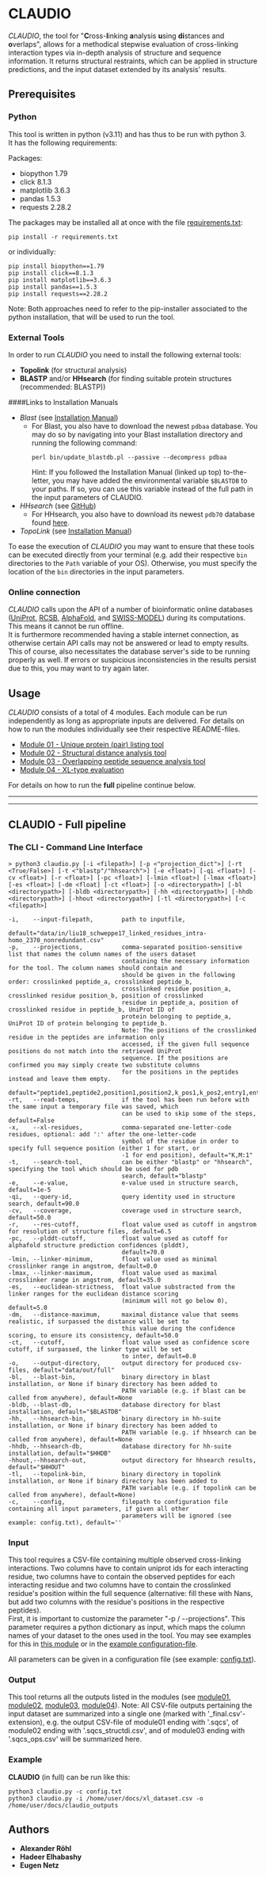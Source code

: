 # CLAUDIO 

*CLAUDIO*, the tool for "**C**ross-**l**inking **a**nalysis **u**sing **di**stances and **o**verlaps", allows
for a methodical stepwise evaluation of cross-linking interaction types via in-depth analysis of structure and sequence 
information. It returns structural restraints, which can be applied in structure predictions, and the input dataset
extended by its analysis' results. 

## Prerequisites
### Python
This tool is written in python (v3.11) and has thus to be run with python 3.\
It has the following requirements:

Packages:
* biopython 1.79
* click 8.1.3
* matplotlib 3.6.3
* pandas 1.5.3
* requests 2.28.2

The packages may be installed all at once with the file [requirements.txt](https://github.com/KohlbacherLab/CLAUDIO/blob/main/requirements.txt):
```
pip install -r requirements.txt
```
or individually:
```
pip install biopython==1.79
pip install click==8.1.3
pip install matplotlib==3.6.3
pip install pandas==1.5.3
pip install requests==2.28.2
```
Note: Both approaches need to refer to the pip-installer associated to the python installation, that will be used to run
the tool.

### External Tools
In order to run *CLAUDIO* you need to install the following external tools:
* **Topolink** (for structural analysis)
* **BLASTP** and/or **HHsearch** (for finding suitable protein structures (recommended: BLASTP))

####Links to Installation Manuals
* *Blast* (see [Installation Manual](https://www.ncbi.nlm.nih.gov/books/NBK52640/))
  * For Blast, you also have to download the newest `pdbaa` database. You may do so by navigating into your 
  Blast installation directory and running the following command:
    ```
    perl bin/update_blastdb.pl --passive --decompress pdbaa
    ```
    Hint: If you followed the Installation Manual (linked up top) to-the-letter, you may have added the environmental 
    variable `$BLASTDB` to your paths. If so, you can use this variable instead of the full path in the input parameters
    of CLAUDIO.
* *HHsearch* (see [GitHub](https://github.com/soedinglab/hh-suite))
  * For HHsearch, you also have to download its newest `pdb70` database found 
  [here](https://wwwuser.gwdg.de/~compbiol/data/hhsuite/databases/hhsuite_dbs/). 
* *TopoLink* (see [Installation Manual](http://leandro.iqm.unicamp.br/topolink/download.shtml))

To ease the execution of *CLAUDIO* you may want to ensure that these tools can be executed directly from your terminal 
(e.g. add their respective `bin` directories to the `Path` variable of your OS). Otherwise, you must specify the
location of the `bin` directories in the input parameters.

### Online connection
*CLAUDIO* calls upon the API of a number of bioinformatic online databases ([UniProt](https://www.uniprot.org/), 
[RCSB](https://www.rcsb.org/), [AlphaFold](https://alphafold.ebi.ac.uk/), and 
[SWISS-MODEL](https://swissmodel.expasy.org/)) during its computations. This means it cannot be run offline.\
It is furthermore recommended having a stable internet connection, as otherwise certain API calls may not be answered or
lead to empty results. This of course, also necessitates the database server's side to be running properly as well. If 
errors or suspicious inconsistencies in the results persist due to this, you may want to try again later.

## Usage
*CLAUDIO* consists of a total of 4 modules. Each module can be run independently as long as appropriate inputs are 
delivered. For details on how to run the modules individually see their respective README-files.
* [Module 01 - Unique protein (pair) listing tool](https://github.com/KohlbacherLab/CLAUDIO/blob/main/module01/README.md)
* [Module 02 - Structural distance analysis tool](https://github.com/KohlbacherLab/CLAUDIO/blob/main/module02/README.md)
* [Module 03 - Overlapping peptide sequence analysis tool](https://github.com/KohlbacherLab/CLAUDIO/blob/main/module03/README.md)
* [Module 04 - XL-type evaluation](https://github.com/KohlbacherLab/CLAUDIO/blob/main/module04/README.md)

For details on how to run the **full** pipeline continue below.

---
---

## CLAUDIO - Full pipeline
### The CLI - Command Line Interface
```
> python3 claudio.py [-i <filepath>] [-p <"projection_dict">] [-rt <True/False>] [-t <"blastp"/"hhsearch">] [-e <float>] [-qi <float>] [-cv <float>] [-r <float>] [-pc <float>] [-lmin <float>] [-lmax <float>] [-es <float>] [-dm <float] [-ct <float>] [-o <directorypath>] [-bl <directorypath>] [-bldb <directorypath>] [-hh <directorypath>] [-hhdb <directorypath>] [-hhout <directorypath>] [-tl <directorypath>] [-c <filepath>] 

-i,    --input-filepath,        path to inputfile,
                                default="data/in/liu18_schweppe17_linked_residues_intra-homo_2370_nonredundant.csv"
-p,    --projections,           comma-separated position-sensitive list that names the column names of the users dataset
                                containing the necessary information for the tool. The column names should contain and 
                                should be given in the following order: crosslinked peptide_a, crosslinked peptide_b, 
                                crosslinked residue position_a, crosslinked residue position_b, position of crosslinked 
                                residue in peptide_a, position of crosslinked residue in peptide_b, UniProt ID of 
                                protein belonging to peptide_a, UniProt ID of protein belonging to peptide_b.
                                Note: The positions of the crosslinked residue in the peptides are information only 
                                accessed, if the given full sequence positions do not match into the retrieved UniProt 
                                sequence. If the positions are confirmed you may simply create two substitute columns 
                                for the positions in the peptides instead and leave them empty.
                                default="peptide1,peptide2,position1,position2,k_pos1,k_pos2,entry1,entry2"
-rt,   --read-temps,            if the tool has been run before with the same input a temporary file was saved, which
                                can be used to skip some of the steps, default=False
-x,    --xl-residues,           comma-separated one-letter-code residues, optional: add ':' after the one-letter-code 
                                symbol of the residue in order to specify full sequence position (either 1 for start, or 
                                -1 for end position), default="K,M:1"
-t,    --search-tool,           can be either "blastp" or "hhsearch", specifying the tool which should be used for pdb 
                                search, default="blastp"
-e,    --e-value,               e-value used in structure search, default=1e-5
-qi,   --query-id,              query identity used in structure search, default=90.0
-cv,   --coverage,              coverage used in structure search, default=50.0
-r,    --res-cutoff,            float value used as cutoff in angstrom for resolution of structure files, default=6.5
-pc,   --plddt-cutoff,          float value used as cutoff for alphafold structure prediction confidences (plddt), 
                                default=70.0  
-lmin, --linker-minimum,        float value used as minimal crosslinker range in angstrom, default=0.0
-lmax, --linker-maximum,        float value used as maximal crosslinker range in angstrom, default=35.0
-es,   --euclidean-strictness,  float value substracted from the linker ranges for the euclidean distance scoring
                                (minimum will not go below 0), default=5.0
-dm,   --distance-maximum,      maximal distance value that seems realistic, if surpassed the distance will be set to 
                                this value during the confidence scoring, to ensure its consistency, default=50.0
-ct,   --cutoff,                float value used as confidence score cutoff, if surpassed, the linker type will be set 
                                to inter, default=0.0  
-o,    --output-directory,      output directory for produced csv-files, default="data/out/full"
-bl,   --blast-bin,             binary directory in blast installation, or None if binary directory has been added to 
                                PATH variable (e.g. if blast can be called from anywhere), default=None
-bldb, --blast-db,              database directory for blast installation, default="$BLASTDB"
-hh,   --hhsearch-bin,          binary directory in hh-suite installation, or None if binary directory has been added to
                                PATH variable (e.g. if hhsearch can be called from anywhere), default=None
-hhdb, --hhsearch-db,           database directory for hh-suite installation, default="$HHDB"
-hhout,--hhsearch-out,          output directory for hhsearch results, default="$HHOUT"
-tl,   --topolink-bin,          binary directory in topolink installation, or None if binary directory has been added to
                                PATH variable (e.g. if topolink can be called from anywhere), default=None)
-c,    --config,                filepath to configuration file containing all input parameters, if given all other 
                                parameters will be ignored (see example: config.txt), default=''
```
### Input
This tool requires a CSV-file containing multiple observed cross-linking interactions. Two columns have to contain 
uniprot ids for each interacting residue, two columns have to contain the observed peptides for each interacting residue
and two columns have to contain the crosslinked residue's position within the full sequence (alternative: fill these 
with Nans, but add two columns with the residue's positions in the respective peptides).\
First, it is important to customize the parameter "-p / --projections". This parameter requires a python dictionary as 
input, which maps the column names of your dataset to the ones used in the tool. You may see examples for this in 
[this module](https://github.com/KohlbacherLab/CLAUDIO/blob/main/module01/src/dict/default_projections.py) or in the 
[example configuration-file](https://github.com/KohlbacherLab/CLAUDIO/blob/main/config.txt).

All parameters can be given in a configuration file (see example: [config.txt](https://github.com/KohlbacherLab/CLAUDIO/blob/main/config.txt)).

### Output
This tool returns all the outputs listed in the modules (see 
[module01](https://github.com/KohlbacherLab/CLAUDIO/tree/main/module01),
[module02](https://github.com/KohlbacherLab/CLAUDIO/tree/main/module02),
[module03](https://github.com/KohlbacherLab/CLAUDIO/tree/main/module03),
[module04](https://github.com/KohlbacherLab/CLAUDIO/tree/main/module04)).
Note: All CSV-file outputs pertaining the input dataset are summarized into a single one (marked with 
'_final.csv'-extension), e.g. the output CSV-file of module01 ending with '.sqcs', of module02 ending with 
'.sqcs_structdi.csv', and of module03 ending with '.sqcs_ops.csv' will be summarized here. 

### Example
**CLAUDIO** (in full) can be run like this:
```
python3 claudio.py -c config.txt
python3 claudio.py -i /home/user/docs/xl_dataset.csv -o /home/user/docs/claudio_outputs
```

## Authors
* **Alexander Röhl**
* **Hadeer Elhabashy**
* **Eugen Netz**
